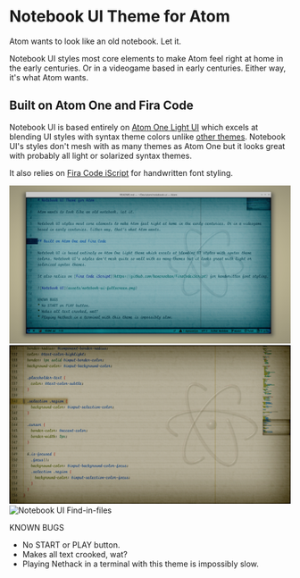 # Notebook UI Theme for Atom

Atom wants to look like an old notebook. Let it.

Notebook UI styles most core elements to make Atom feel right at home in the early centuries. Or in a videogame based in early centuries. Either way, it's what Atom wants.

## Built on Atom One and Fira Code

Notebook UI is based entirely on [Atom One Light UI](https://github.com/atom/one-light-ui) which excels at blending UI styles with syntax theme colors unlike [other themes](https://atom.io/themes/blueprint-ui). Notebook UI's styles don't mesh with as many themes as Atom One but it looks great with probably all light or solarized syntax themes.

It also relies on [Fira Code iScript](https://github.com/kencrocken/FiraCodeiScript) for handwritten font styling.

![Notebook UI](screenshots/notebook-ui-main.png)
![Notebook UI Fullscreen](screenshots/notebook-ui-fullscreen.png)
![Notebook UI Find-in-files](screenshots/notebook-ui-find-in-files.png)

KNOWN BUGS
* No START or PLAY button.
* Makes all text crooked, wat?
* Playing Nethack in a terminal with this theme is impossibly slow.
